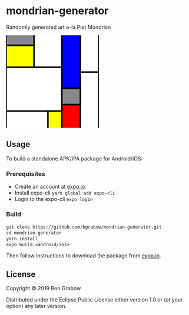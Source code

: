 # mondrian-generator
Randomly generated art a-la Piet Mondrian

<img width="50%" alt="example art" src="assets/icon.png">

## Usage

To build a standalone APK/IPA package for Android/iOS:

### Prerequisites

* Create an account at [expo.io](https://expo.io/signup).
* Install expo-cli `yarn global add expo-cli`
* Login to the expo-cli `expo login`

### Build

```
git clone https://github.com/bgrabow/mondrian-generator.git
cd mondrian-generator
yarn install
expo build:<android/ios>
```

Then follow instructions to download the package from [expo.io](https://expo.io).

## License

Copyright © 2019 Ben Grabow

Distributed under the Eclipse Public License either version 1.0 or (at
your option) any later version.

